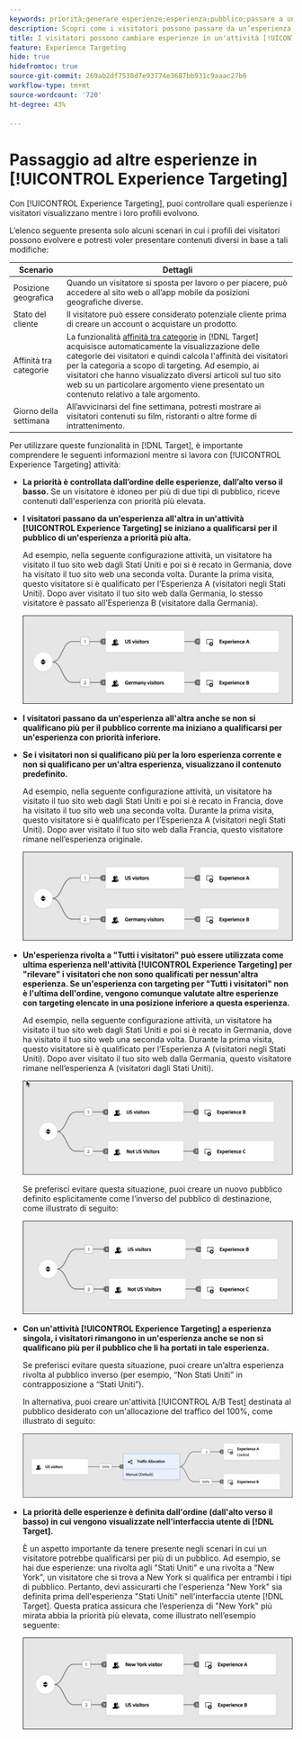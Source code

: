 ```yaml
---
keywords: priorità;generare esperienze;esperienza;pubblico;passare a un’altra esperienza;compositore esperienza visivo
description: Scopri come i visitatori possono passare da un’esperienza all’altra in un’attività  [!DNL Adobe Target] [!UICONTROL Experience Targeting] (XT) mentre i loro profili evolvono.
title: I visitatori possono cambiare esperienze in un'attività [!UICONTROL Experience Targeting]?
feature: Experience Targeting
hide: true
hidefromtoc: true
source-git-commit: 269ab2df7538d7e93774e3687bb931c9aaac27b6
workflow-type: tm+mt
source-wordcount: '720'
ht-degree: 43%

---
```


# Passaggio ad altre esperienze in [!UICONTROL Experience Targeting]

Con [!UICONTROL Experience Targeting], puoi controllare quali esperienze i visitatori visualizzano mentre i loro profili evolvono.

L’elenco seguente presenta solo alcuni scenari in cui i profili dei visitatori possono evolvere e potresti voler presentare contenuti diversi in base a tali modifiche:

| Scenario | Dettagli |
|--- |--- |
| Posizione geografica | Quando un visitatore si sposta per lavoro o per piacere, può accedere al sito web o all’app mobile da posizioni geografiche diverse. |
| Stato del cliente | Il visitatore può essere considerato potenziale cliente prima di creare un account o acquistare un prodotto. |
| Affinità tra categorie | La funzionalità [affinità tra categorie](/help/main/c-target/c-visitor-profile/category-affinity.md) in [!DNL Target] acquisisce automaticamente la visualizzazione delle categorie dei visitatori e quindi calcola l&#39;affinità dei visitatori per la categoria a scopo di targeting. Ad esempio, ai visitatori che hanno visualizzato diversi articoli sul tuo sito web su un particolare argomento viene presentato un contenuto relativo a tale argomento. |
| Giorno della settimana | All’avvicinarsi del fine settimana, potresti mostrare ai visitatori contenuti su film, ristoranti o altre forme di intrattenimento. |

Per utilizzare queste funzionalità in [!DNL Target], è importante comprendere le seguenti informazioni mentre si lavora con [!UICONTROL Experience Targeting] attività:

* **La priorità è controllata dall’ordine delle esperienze, dall’alto verso il basso.** Se un visitatore è idoneo per più di due tipi di pubblico, riceve contenuti dall&#39;esperienza con priorità più elevata.
* **I visitatori passano da un&#39;esperienza all&#39;altra in un&#39;attività [!UICONTROL Experience Targeting] se iniziano a qualificarsi per il pubblico di un&#39;esperienza a priorità più alta.**

  Ad esempio, nella seguente configurazione attività, un visitatore ha visitato il tuo sito web dagli Stati Uniti e poi si è recato in Germania, dove ha visitato il tuo sito web una seconda volta. Durante la prima visita, questo visitatore si è qualificato per l’Esperienza A (visitatori negli Stati Uniti). Dopo aver visitato il tuo sito web dalla Germania, lo stesso visitatore è passato all’Esperienza B (visitatore dalla Germania).

  ![Priorità Stati Uniti > Germania](/help/main/c-activities/t-experience-target/t-xt-create/assets/xt_priority_us_germany-refresh.png)

* **I visitatori passano da un&#39;esperienza all&#39;altra anche se non si qualificano più per il pubblico corrente ma iniziano a qualificarsi per un&#39;esperienza con priorità inferiore.**
* **Se i visitatori non si qualificano più per la loro esperienza corrente e non si qualificano per un&#39;altra esperienza, visualizzano il contenuto predefinito.**

  Ad esempio, nella seguente configurazione attività, un visitatore ha visitato il tuo sito web dagli Stati Uniti e poi si è recato in Francia, dove ha visitato il tuo sito web una seconda volta. Durante la prima visita, questo visitatore si è qualificato per l’Esperienza A (visitatori negli Stati Uniti). Dopo aver visitato il tuo sito web dalla Francia, questo visitatore rimane nell’esperienza originale.

  ![Priorità Stati Uniti > Germania](/help/main/c-activities/t-experience-target/t-xt-create/assets/xt_priority_us_germany-refresh.png)

* **Un&#39;esperienza rivolta a &quot;Tutti i visitatori&quot; può essere utilizzata come ultima esperienza nell&#39;attività [!UICONTROL Experience Targeting] per &quot;rilevare&quot; i visitatori che non sono qualificati per nessun&#39;altra esperienza. Se un&#39;esperienza con targeting per &quot;Tutti i visitatori&quot; non è l&#39;ultima dell&#39;ordine, vengono comunque valutate altre esperienze con targeting elencate in una posizione inferiore a questa esperienza.**

  Ad esempio, nella seguente configurazione attività, un visitatore ha visitato il tuo sito web dagli Stati Uniti e poi si è recato in Germania, dove ha visitato il tuo sito web una seconda volta. Durante la prima visita, questo visitatore si è qualificato per l’Esperienza A (visitatori negli Stati Uniti). Dopo aver visitato il tuo sito web dalla Germania, questo visitatore rimane nell’esperienza A (visitatori dagli Stati Uniti).

  ![Priorità Stati Uniti > Tutti i visitatori](/help/main/c-activities/t-experience-target/t-xt-create/assets/xt_priority_us_not_us-refresh.png)

  Se preferisci evitare questa situazione, puoi creare un nuovo pubblico definito esplicitamente come l’inverso del pubblico di destinazione, come illustrato di seguito:

  ![Priorità Stati Uniti > Non Stati Uniti](/help/main/c-activities/t-experience-target/t-xt-create/assets/not-us.png)

* **Con un&#39;attività [!UICONTROL Experience Targeting] a esperienza singola, i visitatori rimangono in un&#39;esperienza anche se non si qualificano più per il pubblico che li ha portati in tale esperienza.**

  Se preferisci evitare questa situazione, puoi creare un’altra esperienza rivolta al pubblico inverso (per esempio, “Non Stati Uniti” in contrapposizione a “Stati Uniti”).

  In alternativa, puoi creare un&#39;attività [!UICONTROL A/B Test] destinata al pubblico desiderato con un&#39;allocazione del traffico del 100%, come illustrato di seguito:

  ![Priorità una esperienza](/help/main/c-activities/t-experience-target/t-xt-create/assets/xt_priority_one_experience-refresh.png)

* **La priorità delle esperienze è definita dall&#39;ordine (dall&#39;alto verso il basso) in cui vengono visualizzate nell&#39;interfaccia utente di [!DNL Target].**

  È un aspetto importante da tenere presente negli scenari in cui un visitatore potrebbe qualificarsi per più di un pubblico. Ad esempio, se hai due esperienze: una rivolta agli &quot;Stati Uniti&quot; e una rivolta a &quot;New York&quot;, un visitatore che si trova a New York si qualifica per entrambi i tipi di pubblico. Pertanto, devi assicurarti che l&#39;esperienza &quot;New York&quot; sia definita prima dell&#39;esperienza &quot;Stati Uniti&quot; nell&#39;interfaccia utente [!DNL Target]. Questa pratica assicura che l’esperienza di &quot;New York&quot; più mirata abbia la priorità più elevata, come illustrato nell’esempio seguente:

  ![Priorità New York > Stati Uniti](/help/main/c-activities/t-experience-target/t-xt-create/assets/xt_priority_ny_us-refresh.png)

